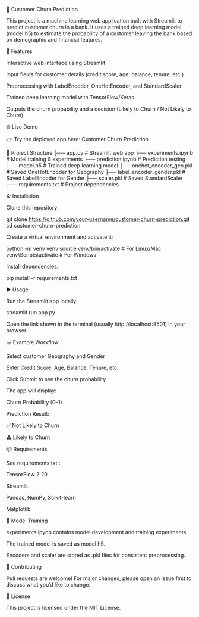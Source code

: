 🏦 Customer Churn Prediction

This project is a machine learning web application built with Streamlit to predict customer churn in a bank. It uses a trained deep learning model (model.h5) to estimate the probability of a customer leaving the bank based on demographic and financial features.

🚀 Features

Interactive web interface using Streamlit

Input fields for customer details (credit score, age, balance, tenure, etc.)

Preprocessing with LabelEncoder, OneHotEncoder, and StandardScaler

Trained deep learning model with TensorFlow/Keras

Outputs the churn probability and a decision (Likely to Churn / Not Likely to Churn)

🌐 Live Demo

👉 Try the deployed app here: Customer Churn Prediction

📂 Project Structure
├── app.py                  # Streamlit web app
├── experiments.ipynb       # Model training & experiments
├── prediction.ipynb        # Prediction testing
├── model.h5                # Trained deep learning model
├── onehot_encoder_geo.pkl  # Saved OneHotEncoder for Geography
├── label_encoder_gender.pkl # Saved LabelEncoder for Gender
├── scaler.pkl              # Saved StandardScaler
├── requirements.txt        # Project dependencies

⚙️ Installation

Clone this repository:

git clone https://github.com/your-username/customer-churn-prediction.git
cd customer-churn-prediction


Create a virtual environment and activate it:

python -m venv venv
source venv/bin/activate  # For Linux/Mac
venv\Scripts\activate     # For Windows


Install dependencies:

pip install -r requirements.txt

▶️ Usage

Run the Streamlit app locally:

streamlit run app.py


Open the link shown in the terminal (usually http://localhost:8501) in your browser.

📊 Example Workflow

Select customer Geography and Gender

Enter Credit Score, Age, Balance, Tenure, etc.

Click Submit to see the churn probability.

The app will display:

Churn Probability (0–1)

Prediction Result:

✅ Not Likely to Churn

⚠️ Likely to Churn

📦 Requirements

See requirements.txt
:

TensorFlow 2.20

Streamlit

Pandas, NumPy, Scikit-learn

Matplotlib

🧪 Model Training

experiments.ipynb contains model development and training experiments.

The trained model is saved as model.h5.

Encoders and scaler are stored as .pkl files for consistent preprocessing.

🤝 Contributing

Pull requests are welcome! For major changes, please open an issue first to discuss what you’d like to change.

📜 License

This project is licensed under the MIT License.
